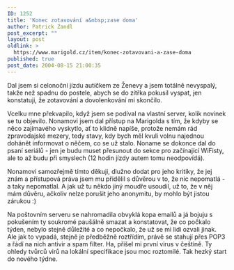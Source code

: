```yaml
---
ID: 1252
title: 'Konec zotavování a&nbsp;zase doma'
author: Patrick Zandl
post_excerpt: ""
layout: post
oldlink: >
  https://www.marigold.cz/item/konec-zotavovani-a-zase-doma
published: true
post_date: 2004-08-15 21:00:35
---
```

<p>
Dal jsem si celonoční jízdu autíčkem ze Ženevy a jsem totálně nevyspalý, takže než spadnu do postele, abych se do zítřka pokusil vyspat, jen konstatuji, že zotavování a dovolenkování mi skončilo. </p>
<p>
Vcelku mne překvapilo, když jsem se podíval na vlastní server, kolik novinek se tu objevilo. Nonamovi jsem dal přístup na Marigolda s tím, že kdyby se něco zajímavého vyskytlo, ať to klidně napíše, protože nemám rád zpravodajské mezery, tedy stavy, kdy bych měl kvuli volnu najednou dohánět informovat o něčem, co se už stalo. Noname se dokonce dal do psaní seriálů - jen je budu muset přesunout do sekce pro začínající WiFisty, ale to až budu při smyslech (12 hodin jízdy autem tomu neodpovídá).</p>
<p>
Nonamovi samozřejmě tímto děkuji, dlužno dodat pro jeho kritiky, že jej znám a přístupová práva jsem mu přidělil s důvěrou v to, že nic nepomatlá - a taky nepomatlal. A jak už tu někdo jiný moudře usoudil, už to, že v něj mám důvěru, ačkoliv nelze porušit jeho anonymitu, by mohlo být jistou zárukou :)</p>
<p>
Na poštovním serveru se nahromadila obvyklá kopa emailů a já bojuju s pokušením ty soukromé paušálně smazat a konstatovat, že co počkalo týden, nebylo stejně důležité a co nepočkalo, že už se mi lidi ozvali jinak. Ale jak to vypadá, stejně je předběžně roztřídím, právě se stahují přes POP3 a řádí na nich antivir a spam filter. Ha, přišel mi první virus v češtině. Ty ohledy tvůrců virů na lokální specifikace jsou moc roztomilé. Tak hezký start do nového týdne. </p>
